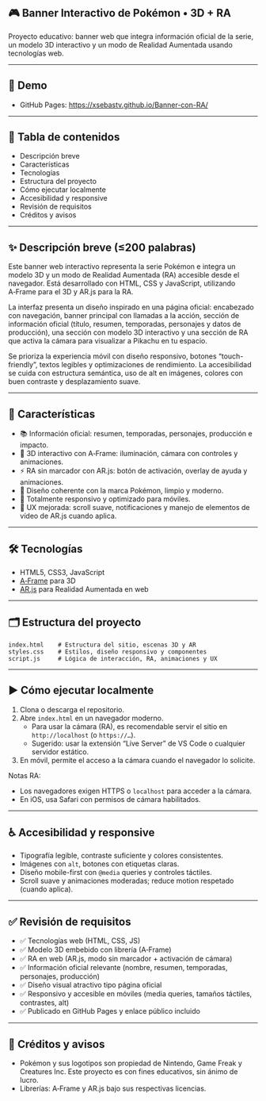 ## 🎮 Banner Interactivo de Pokémon • 3D + RA

Proyecto educativo: banner web que integra información oficial de la serie, un modelo 3D interactivo y un modo de Realidad Aumentada usando tecnologías web.

---

## 🚀 Demo

- GitHub Pages: https://xsebastv.github.io/Banner-con-RA/

---

## 🧭 Tabla de contenidos

- Descripción breve
- Características
- Tecnologías
- Estructura del proyecto
- Cómo ejecutar localmente
- Accesibilidad y responsive
- Revisión de requisitos
- Créditos y avisos

---

## ✨ Descripción breve (≤200 palabras)

Este banner web interactivo representa la serie Pokémon e integra un modelo 3D y un modo de Realidad Aumentada (RA) accesible desde el navegador. Está desarrollado con HTML, CSS y JavaScript, utilizando A‑Frame para el 3D y AR.js para la RA.

La interfaz presenta un diseño inspirado en una página oficial: encabezado con navegación, banner principal con llamadas a la acción, sección de información oficial (título, resumen, temporadas, personajes y datos de producción), una sección con modelo 3D interactivo y una sección de RA que activa la cámara para visualizar a Pikachu en tu espacio.

Se prioriza la experiencia móvil con diseño responsivo, botones “touch-friendly”, textos legibles y optimizaciones de rendimiento. La accesibilidad se cuida con estructura semántica, uso de alt en imágenes, colores con buen contraste y desplazamiento suave.

---

## 🌟 Características

- 📚 Información oficial: resumen, temporadas, personajes, producción e impacto.
- 🧩 3D interactivo con A‑Frame: iluminación, cámara con controles y animaciones.
- ⚡ RA sin marcador con AR.js: botón de activación, overlay de ayuda y animaciones.
- 🎨 Diseño coherente con la marca Pokémon, limpio y moderno.
- 📱 Totalmente responsivo y optimizado para móviles.
- 🧠 UX mejorada: scroll suave, notificaciones y manejo de elementos de vídeo de AR.js cuando aplica.

---

## 🛠️ Tecnologías

- HTML5, CSS3, JavaScript
- [A‑Frame](https://aframe.io/) para 3D
- [AR.js](https://ar-js-org.github.io/AR.js-Docs/) para Realidad Aumentada en web

---

## 🗂️ Estructura del proyecto

```
index.html    # Estructura del sitio, escenas 3D y AR
styles.css    # Estilos, diseño responsivo y componentes
script.js     # Lógica de interacción, RA, animaciones y UX
```

---

## ▶️ Cómo ejecutar localmente

1. Clona o descarga el repositorio.
2. Abre `index.html` en un navegador moderno.
   - Para usar la cámara (RA), es recomendable servir el sitio en `http://localhost` (o `https://…`).
   - Sugerido: usar la extensión “Live Server” de VS Code o cualquier servidor estático.
3. En móvil, permite el acceso a la cámara cuando el navegador lo solicite.

Notas RA:
- Los navegadores exigen HTTPS o `localhost` para acceder a la cámara.
- En iOS, usa Safari con permisos de cámara habilitados.

---

## ♿ Accesibilidad y responsive

- Tipografía legible, contraste suficiente y colores consistentes.
- Imágenes con `alt`, botones con etiquetas claras.
- Diseño mobile-first con `@media` queries y controles táctiles.
- Scroll suave y animaciones moderadas; reduce motion respetado (cuando aplica).

---

## ✅ Revisión de requisitos

- ✅ Tecnologías web (HTML, CSS, JS)
- ✅ Modelo 3D embebido con librería (A‑Frame)
- ✅ RA en web (AR.js, modo sin marcador + activación de cámara)
- ✅ Información oficial relevante (nombre, resumen, temporadas, personajes, producción)
- ✅ Diseño visual atractivo tipo página oficial
- ✅ Responsivo y accesible en móviles (media queries, tamaños táctiles, contrastes, alt)
- ✅ Publicado en GitHub Pages y enlace público incluido

---

## 📝 Créditos y avisos

- Pokémon y sus logotipos son propiedad de Nintendo, Game Freak y Creatures Inc. Este proyecto es con fines educativos, sin ánimo de lucro.
- Librerías: A‑Frame y AR.js bajo sus respectivas licencias.

